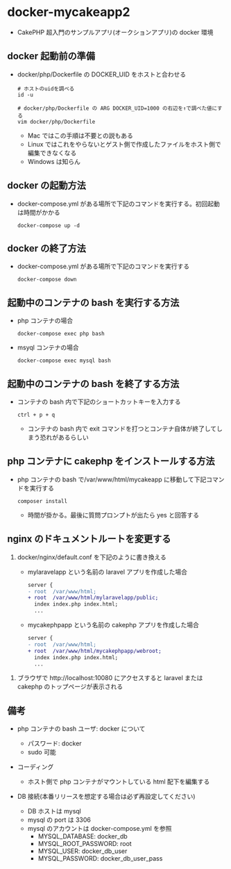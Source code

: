 # docker-mycakeapp2

- CakePHP 超入門のサンプルアプリ(オークションアプリ)の docker 環境

## docker 起動前の準備

- docker/php/Dockerfile の DOCKER_UID をホストと合わせる

  ```
  # ホストのuidを調べる
  id -u

  # docker/php/Dockerfile の ARG DOCKER_UID=1000 の右辺を↑で調べた値にする
  vim docker/php/Dockerfile
  ```

  - Mac ではこの手順は不要との説もある
  - Linux ではこれをやらないとゲスト側で作成したファイルをホスト側で編集できなくなる
  - Windows は知らん

## docker の起動方法

- docker-compose.yml がある場所で下記のコマンドを実行する。初回起動は時間がかかる

  ```
  docker-compose up -d
  ```

## docker の終了方法

- docker-compose.yml がある場所で下記のコマンドを実行する
  ```
  docker-compose down
  ```

## 起動中のコンテナの bash を実行する方法

- php コンテナの場合

  ```
  docker-compose exec php bash
  ```

- msyql コンテナの場合
  ```
  docker-compose exec mysql bash
  ```

## 起動中のコンテナの bash を終了する方法

- コンテナの bash 内で下記のショートカットキーを入力する

  ```
  ctrl + p + q
  ```

  - コンテナの bash 内で exit コマンドを打つとコンテナ自体が終了してしまう恐れがあるらしい

##

## php コンテナに cakephp をインストールする方法

- php コンテナの bash で/var/www/html/mycakeapp に移動して下記コマンドを実行する

  ```
  composer install
  ```

  - 時間が掛かる。最後に質問プロンプトが出たら yes と回答する

## nginx のドキュメントルートを変更する

1. docker/nginx/default.conf を下記のように書き換える

   - mylaravelapp という名前の laravel アプリを作成した場合

     ```diff
     server {
     - root  /var/www/html;
     + root  /var/www/html/mylaravelapp/public;
       index index.php index.html;
       ...
     ```

   - mycakephpapp という名前の cakephp アプリを作成した場合
     ```diff
     server {
     - root  /var/www/html;
     + root  /var/www/html/mycakephpapp/webroot;
       index index.php index.html;
       ...
     ```

1) ブラウザで http://localhost:10080 にアクセスすると laravel または cakephp のトップページが表示される

## 備考

- php コンテナの bash ユーザ: docker について

  - パスワード: docker
  - sudo 可能

- コーディング

  - ホスト側で php コンテナがマウントしている html 配下を編集する

- DB 接続(本番リリースを想定する場合は必ず再設定してください)
  - DB ホストは mysql
  - mysql の port は 3306
  - mysql のアカウントは docker-compose.yml を参照
    - MYSQL_DATABASE: docker_db
    - MYSQL_ROOT_PASSWORD: root
    - MYSQL_USER: docker_db_user
    - MYSQL_PASSWORD: docker_db_user_pass
